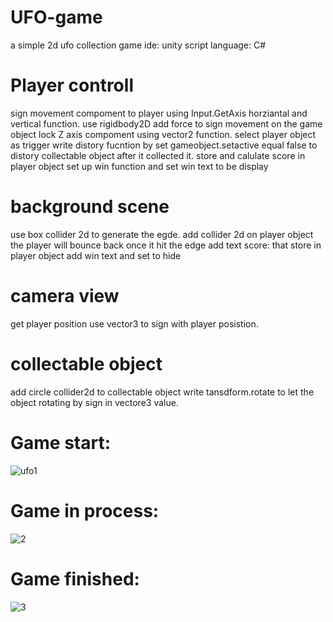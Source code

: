 # UFO-game
a simple 2d ufo collection game
ide: unity 
script language: C#

# Player controll
sign movement compoment to player using Input.GetAxis horziantal and vertical function.
use rigidbody2D add force to sign movement on the game object
lock Z axis compoment using vector2 function.
select player object as trigger
write distory fucntion by set gameobject.setactive equal false to distory collectable object after it collected it.
store and calulate score in player object
set up win function and set win text to be display

# background scene
use box collider 2d to generate the egde.
add collider 2d on player object
the player will bounce back once it hit the edge
add text score: that store in player object
add win text and set to hide

# camera view
get player position
use vector3 to sign with player posistion.

# collectable object
add circle collider2d to collectable object
write tansdform.rotate to let the object rotating by sign in vectore3 value.

# Game start:
![ufo1](https://user-images.githubusercontent.com/15969187/40992268-5a09ceac-68c4-11e8-94e5-534c2d344793.png)

# Game in process:
![2](https://user-images.githubusercontent.com/15969187/40992320-7cb44798-68c4-11e8-89c7-1de08f2b007e.png)

# Game finished:
![3](https://user-images.githubusercontent.com/15969187/40992377-aa0c3dae-68c4-11e8-95ff-1117aa13de0f.png)
